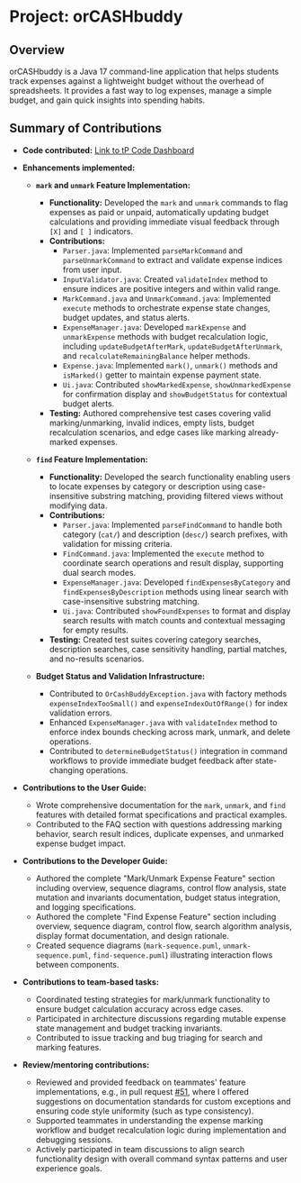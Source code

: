 # Project: orCASHbuddy

## Overview

orCASHbuddy is a Java 17 command-line application that helps students track expenses against a lightweight budget without the overhead of spreadsheets. It provides a fast way to log expenses, manage a simple budget, and gain quick insights into spending habits.

## Summary of Contributions

*   **Code contributed:** [Link to tP Code Dashboard](https://nus-cs2113-ay2526s1.github.io/tp-dashboard/?search=muadzyamani&breakdown=true&sort=groupTitle%20dsc&sortWithin=title&since=2025-09-19T00%3A00%3A00&timeframe=commit&mergegroup=&groupSelect=groupByRepos&checkedFileTypes=docs~functional-code~test-code~other&filteredFileName=&tabOpen=true&tabType=authorship&tabAuthor=muadzyamani&tabRepo=AY2526S1-CS2113-T11-2%2Ftp%5Bmaster%5D&authorshipIsMergeGroup=false&authorshipFileTypes=docs~functional-code~test-code~other&authorshipIsBinaryFileTypeChecked=false&authorshipIsIgnoredFilesChecked=false)

*   **Enhancements implemented:**
    *   **`mark` and `unmark` Feature Implementation:**
        *   **Functionality:** Developed the `mark` and `unmark` commands to flag expenses as paid or unpaid, automatically updating budget calculations and providing immediate visual feedback through `[X]` and `[ ]` indicators.
        *   **Contributions:**
            *   `Parser.java`: Implemented `parseMarkCommand` and `parseUnmarkCommand` to extract and validate expense indices from user input.
            *   `InputValidator.java`: Created `validateIndex` method to ensure indices are positive integers and within valid range.
            *   `MarkCommand.java` and `UnmarkCommand.java`: Implemented `execute` methods to orchestrate expense state changes, budget updates, and status alerts.
            *   `ExpenseManager.java`: Developed `markExpense` and `unmarkExpense` methods with budget recalculation logic, including `updateBudgetAfterMark`, `updateBudgetAfterUnmark`, and `recalculateRemainingBalance` helper methods.
            *   `Expense.java`: Implemented `mark()`, `unmark()` methods and `isMarked()` getter to maintain expense payment state.
            *   `Ui.java`: Contributed `showMarkedExpense`, `showUnmarkedExpense` for confirmation display and `showBudgetStatus` for contextual budget alerts.
        *   **Testing:** Authored comprehensive test cases covering valid marking/unmarking, invalid indices, empty lists, budget recalculation scenarios, and edge cases like marking already-marked expenses.

    *   **`find` Feature Implementation:**
        *   **Functionality:** Developed the search functionality enabling users to locate expenses by category or description using case-insensitive substring matching, providing filtered views without modifying data.
        *   **Contributions:**
            *   `Parser.java`: Implemented `parseFindCommand` to handle both category (`cat/`) and description (`desc/`) search prefixes, with validation for missing criteria.
            *   `FindCommand.java`: Implemented the `execute` method to coordinate search operations and result display, supporting dual search modes.
            *   `ExpenseManager.java`: Developed `findExpensesByCategory` and `findExpensesByDescription` methods using linear search with case-insensitive substring matching.
            *   `Ui.java`: Contributed `showFoundExpenses` to format and display search results with match counts and contextual messaging for empty results.
        *   **Testing:** Created test suites covering category searches, description searches, case sensitivity handling, partial matches, and no-results scenarios.

    *   **Budget Status and Validation Infrastructure:**
        *   Contributed to `OrCashBuddyException.java` with factory methods `expenseIndexTooSmall()` and `expenseIndexOutOfRange()` for index validation errors.
        *   Enhanced `ExpenseManager.java` with `validateIndex` method to enforce index bounds checking across mark, unmark, and delete operations.
        *   Contributed to `determineBudgetStatus()` integration in command workflows to provide immediate budget feedback after state-changing operations.

*   **Contributions to the User Guide:**
    *   Wrote comprehensive documentation for the `mark`, `unmark`, and `find` features with detailed format specifications and practical examples.
    *   Contributed to the FAQ section with questions addressing marking behavior, search result indices, duplicate expenses, and unmarked expense budget impact.

*   **Contributions to the Developer Guide:**
    *   Authored the complete "Mark/Unmark Expense Feature" section including overview, sequence diagrams, control flow analysis, state mutation and invariants documentation, budget status integration, and logging specifications.
    *   Authored the complete "Find Expense Feature" section including overview, sequence diagram, control flow, search algorithm analysis, display format documentation, and design rationale.
    *   Created sequence diagrams (`mark-sequence.puml`, `unmark-sequence.puml`, `find-sequence.puml`) illustrating interaction flows between components.

*   **Contributions to team-based tasks:**
    *   Coordinated testing strategies for mark/unmark functionality to ensure budget calculation accuracy across edge cases.
    *   Participated in architecture discussions regarding mutable expense state management and budget tracking invariants.
    *   Contributed to issue tracking and bug triaging for search and marking features.

*   **Review/mentoring contributions:**
    *   Reviewed and provided feedback on teammates' feature implementations, e.g., in pull request [#51](https://github.com/AY2526S1-CS2113-T11-2/tp/pull/51), where I offered suggestions on documentation standards for custom exceptions and ensuring code style uniformity (such as type consistency).
    *   Supported teammates in understanding the expense marking workflow and budget recalculation logic during implementation and debugging sessions.
    *   Actively participated in team discussions to align search functionality design with overall command syntax patterns and user experience goals.
